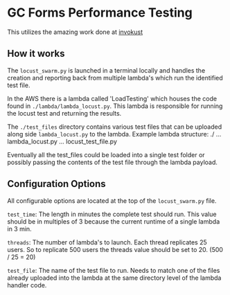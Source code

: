 # GC Forms Performance Testing

This utilizes the amazing work done at [invokust](https://github.com/FutureSharks/invokust)

## How it works

The `locust_swarm.py` is launched in a terminal locally and handles the creation and reporting back from multiple lambda's which run the identified test file.

In the AWS there is a lambda called 'LoadTesting' which houses the code found in `./lambda/lambda_locust.py`. This lambda is responsible for running the locust test and returning the results.

The `./test_files` directory contains various test files that can be uploaded along side `lambda_locust.py` to the lambda.
Example lambda structure:
./
... lambda_locust.py
... locust_test_file.py

Eventually all the test_files could be loaded into a single test folder or possibly passing the contents of the test file through the lambda payload.

## Configuration Options

All configurable options are located at the top of the `locust_swarm.py` file.

`test_time`: The length in minutes the complete test should run. This value should be in multiples of 3 because the current runtime of a single lambda in 3 min.

`threads`: The number of lambda's to launch. Each thread replicates 25 users. So to replicate 500 users the threads value should be set to 20. (500 / 25 = 20)

`test_file`: The name of the test file to run. Needs to match one of the files already uploaded into the lambda at the same directory level of the lambda handler code.
